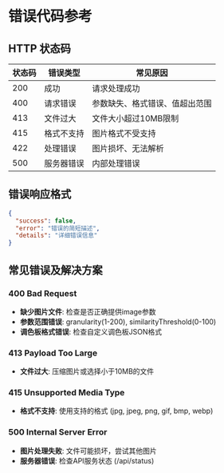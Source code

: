 # 错误代码参考

## HTTP 状态码

| 状态码 | 错误类型 | 常见原因 |
|--------|----------|----------|
| 200 | 成功 | 请求处理成功 |
| 400 | 请求错误 | 参数缺失、格式错误、值超出范围 |
| 413 | 文件过大 | 文件大小超过10MB限制 |
| 415 | 格式不支持 | 图片格式不受支持 |
| 422 | 处理错误 | 图片损坏、无法解析 |
| 500 | 服务器错误 | 内部处理错误 |

## 错误响应格式

```json
{
  "success": false,
  "error": "错误的简短描述",
  "details": "详细错误信息"
}
```

## 常见错误及解决方案

### 400 Bad Request

- **缺少图片文件**: 检查是否正确提供image参数
- **参数范围错误**: granularity(1-200), similarityThreshold(0-100)
- **调色板格式错误**: 检查自定义调色板JSON格式

### 413 Payload Too Large

- **文件过大**: 压缩图片或选择小于10MB的文件

### 415 Unsupported Media Type

- **格式不支持**: 使用支持的格式 (jpg, jpeg, png, gif, bmp, webp)

### 500 Internal Server Error

- **图片处理失败**: 文件可能损坏，尝试其他图片
- **服务器错误**: 检查API服务状态 (/api/status)
